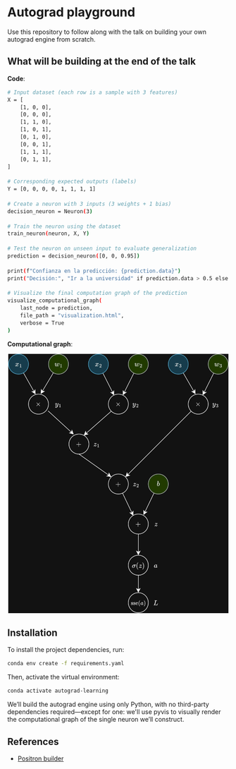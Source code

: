 # Autograd playground

Use this repository to follow along with the talk on building your own autograd engine from scratch.

## What will be building at the end of the talk

**Code**:

```bash
# Input dataset (each row is a sample with 3 features)
X = [
    [1, 0, 0],
    [0, 0, 0],
    [1, 1, 0],
    [1, 0, 1],
    [0, 1, 0],
    [0, 0, 1],
    [1, 1, 1],
    [0, 1, 1],
]

# Corresponding expected outputs (labels)
Y = [0, 0, 0, 0, 1, 1, 1, 1]

# Create a neuron with 3 inputs (3 weights + 1 bias)
decision_neuron = Neuron(3)

# Train the neuron using the dataset
train_neuron(neuron, X, Y)

# Test the neuron on unseen input to evaluate generalization
prediction = decision_neuron([0, 0, 0.95])

print(f"Confianza en la predicción: {prediction.data}")
print("Decisión:", "Ir a la universidad" if prediction.data > 0.5 else "Quedarse en casa")

# Visualize the final computation graph of the prediction
visualize_computational_graph(
    last_node = prediction,
    file_path = "visualization.html",
    verbose = True
)
```

**Computational graph**:

<center>
<img width="500px" src="./images/computational_graph.jpg">
</center>

## Installation

To install the project dependencies, run:

```bash
conda env create -f requirements.yaml
```

Then, activate the virtual environment:

```bash
conda activate autograd-learning
```

We’ll build the autograd engine using only Python, with no third-party dependencies required—except for one: we'll use pyvis to visually render the computational graph of the single neuron we’ll construct.

## References

- [Positron builder](http://github.com/mikhael1729/positron_builder/)
